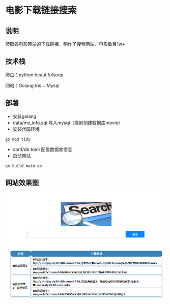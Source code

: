 # 电影下载链接搜索

## 说明

爬取各电影网站的下载链接，制作了搜索网站，电影数目1w+

## 技术栈

爬虫：python beautifulsoup

网站：Golang Iris + Mysql

## 部署

- 安装golang
- data/mv_info.sql 导入mysql（提前创建数据库movie）
- 安装代码环境

```
go mod tidy
```

- conf/db.toml 配置数据库信息
- 启动网站

```
go build main.go
```

## 网站效果图

![demo](https://github.com/cckuailong/DLMovies/blob/master/img/demo.png)
